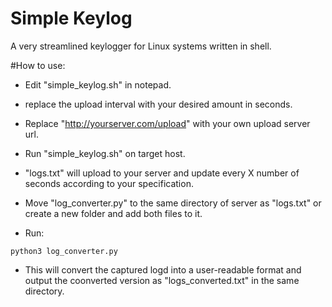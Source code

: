# Simple Keylog
A very streamlined keylogger for Linux systems written in shell.

#How to use: 

- Edit "simple_keylog.sh" in notepad.
- replace the upload interval with your desired amount in seconds. 
- Replace "http://yourserver.com/upload" with your own upload server url.
- Run "simple_keylog.sh" on target host.
- "logs.txt" will upload to your server and update every X number of seconds according to your specification.
- Move "log_converter.py" to the same directory of server as "logs.txt" or create a new folder and add both files to it.

- Run:
```
python3 log_converter.py 
```
- This will convert the captured logd into a user-readable format and output the coonverted version as "logs_converted.txt" in the same directory. 
